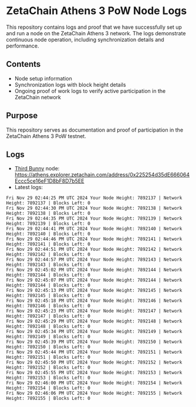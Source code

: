 # ZetaChain Athens 3 PoW Node Logs
This repository contains logs and proof that we have successfully set up and run a node on the ZetaChain Athens 3 network. The logs demonstrate continuous node operation, including synchronization details and performance.

## Contents
- Node setup information
- Synchronization logs with block height details
- Ongoing proof of work logs to verify active participation in the ZetaChain network

## Purpose
This repository serves as documentation and proof of participation in the ZetaChain Athens 3 PoW testnet.

## Logs

- [Third Bunny](https://thirdbunny.xyz/) node: https://athens.explorer.zetachain.com/address/0x225254d35dE666064Eccc5ce16eF1D8bF8D7b5EE
- Latest logs:
```
Fri Nov 29 02:44:25 PM UTC 2024 Your Node Height: 7892137 | Network Height: 7892137 | Blocks Left: 0
Fri Nov 29 02:44:30 PM UTC 2024 Your Node Height: 7892138 | Network Height: 7892138 | Blocks Left: 0
Fri Nov 29 02:44:35 PM UTC 2024 Your Node Height: 7892139 | Network Height: 7892139 | Blocks Left: 0
Fri Nov 29 02:44:41 PM UTC 2024 Your Node Height: 7892140 | Network Height: 7892140 | Blocks Left: 0
Fri Nov 29 02:44:46 PM UTC 2024 Your Node Height: 7892141 | Network Height: 7892141 | Blocks Left: 0
Fri Nov 29 02:44:51 PM UTC 2024 Your Node Height: 7892142 | Network Height: 7892142 | Blocks Left: 0
Fri Nov 29 02:44:57 PM UTC 2024 Your Node Height: 7892143 | Network Height: 7892143 | Blocks Left: 0
Fri Nov 29 02:45:02 PM UTC 2024 Your Node Height: 7892144 | Network Height: 7892144 | Blocks Left: 0
Fri Nov 29 02:45:07 PM UTC 2024 Your Node Height: 7892144 | Network Height: 7892144 | Blocks Left: 0
Fri Nov 29 02:45:13 PM UTC 2024 Your Node Height: 7892145 | Network Height: 7892145 | Blocks Left: 0
Fri Nov 29 02:45:18 PM UTC 2024 Your Node Height: 7892146 | Network Height: 7892146 | Blocks Left: 0
Fri Nov 29 02:45:23 PM UTC 2024 Your Node Height: 7892147 | Network Height: 7892147 | Blocks Left: 0
Fri Nov 29 02:45:29 PM UTC 2024 Your Node Height: 7892148 | Network Height: 7892148 | Blocks Left: 0
Fri Nov 29 02:45:34 PM UTC 2024 Your Node Height: 7892149 | Network Height: 7892149 | Blocks Left: 0
Fri Nov 29 02:45:39 PM UTC 2024 Your Node Height: 7892150 | Network Height: 7892150 | Blocks Left: 0
Fri Nov 29 02:45:44 PM UTC 2024 Your Node Height: 7892151 | Network Height: 7892151 | Blocks Left: 0
Fri Nov 29 02:45:50 PM UTC 2024 Your Node Height: 7892152 | Network Height: 7892152 | Blocks Left: 0
Fri Nov 29 02:45:55 PM UTC 2024 Your Node Height: 7892153 | Network Height: 7892153 | Blocks Left: 0
Fri Nov 29 02:46:00 PM UTC 2024 Your Node Height: 7892154 | Network Height: 7892154 | Blocks Left: 0
Fri Nov 29 02:46:06 PM UTC 2024 Your Node Height: 7892155 | Network Height: 7892155 | Blocks Left: 0
```
